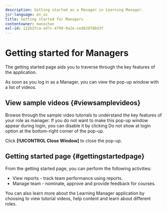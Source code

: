 ```yaml
---
description: Getting started as a Manager in Learning Manager.
jcr-language: en_us
title: Getting started for Managers
contentowner: manochan
exl-id: 122b2fca-ad7c-4799-9a2e-ced820780d3f
---
```

# Getting started for Managers

The getting started page aids you to traverse through the key features of the application.

As soon as you log in as a Manager, you can view the pop-up window with a list of videos.

## View sample videos {#viewsamplevideos}

Browse through the sample video tutorials to understand the key features of your role as manager. If you do not want to make this pop-up window appear during login, you can disable it by clicking Do not show at login option at the bottom-right corner of the pop-up.

Click **[!UICONTROL Close Window]** to close the pop-up.

<!--![](assets/welcome-videos.png) -->

## Getting started page {#gettingstartedpage}

From the getting started page, you can perform the following activities:

* View reports - track team performance using reports.
* Manage team - nominate, approve and provide feedback for courses.

You can also learn more about the Learning Manager application by choosing to view tutorial videos, help content and learn about different roles.

<!--![](assets/manager-experienceprime.png)-->
